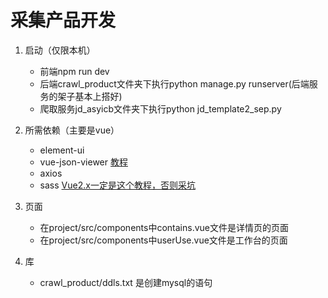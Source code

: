 # 采集产品开发
1. 启动（仅限本机）
    - 前端npm run dev
    - 后端crawl_product文件夹下执行python manage.py runserver(后端服务的架子基本上搭好)
    - 爬取服务jd_asyicb文件夹下执行python jd_template2_sep.py

2. 所需依赖（主要是vue）
    - element-ui
    - vue-json-viewer [教程](https://github.com/chenfengjw163/vue-json-viewer/blob/master/README_CN.md#%E5%AE%89%E8%A3%85)
    - axios
    - sass [Vue2.x一定是这个教程，否则采坑](https://blog.csdn.net/HH18700418030/article/details/101035561)

3. 页面
    - 在project/src/components中contains.vue文件是详情页的页面
    - 在project/src/components中userUse.vue文件是工作台的页面

4. 库
    - crawl_product/ddls.txt 是创建mysql的语句







